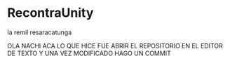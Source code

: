 # RecontraUnity
la remil resaracatunga

OLA NACHI ACA LO QUE HICE FUE ABRIR EL REPOSITORIO EN EL EDITOR DE TEXTO Y UNA VEZ MODIFICADO HAGO UN COMMIT
